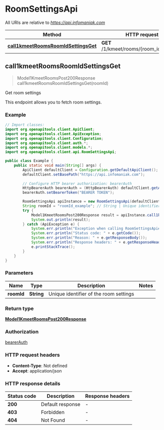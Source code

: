 # RoomSettingsApi

All URIs are relative to *https://api.infomaniak.com*

| Method | HTTP request | Description |
|------------- | ------------- | -------------|
| [**call1kmeetRoomsRoomIdSettingsGet**](RoomSettingsApi.md#call1kmeetRoomsRoomIdSettingsGet) | **GET** /1/kmeet/rooms/{room_id}/settings | Get room settings |



## call1kmeetRoomsRoomIdSettingsGet

> Model1KmeetRoomsPost200Response call1kmeetRoomsRoomIdSettingsGet(roomId)

Get room settings

This endpoint allows you to fetch room settings. 

### Example

```java
// Import classes:
import org.openapitools.client.ApiClient;
import org.openapitools.client.ApiException;
import org.openapitools.client.Configuration;
import org.openapitools.client.auth.*;
import org.openapitools.client.models.*;
import org.openapitools.client.api.RoomSettingsApi;

public class Example {
    public static void main(String[] args) {
        ApiClient defaultClient = Configuration.getDefaultApiClient();
        defaultClient.setBasePath("https://api.infomaniak.com");
        
        // Configure HTTP bearer authorization: bearerAuth
        HttpBearerAuth bearerAuth = (HttpBearerAuth) defaultClient.getAuthentication("bearerAuth");
        bearerAuth.setBearerToken("BEARER TOKEN");

        RoomSettingsApi apiInstance = new RoomSettingsApi(defaultClient);
        String roomId = "roomId_example"; // String | Unique identifier of the room settings
        try {
            Model1KmeetRoomsPost200Response result = apiInstance.call1kmeetRoomsRoomIdSettingsGet(roomId);
            System.out.println(result);
        } catch (ApiException e) {
            System.err.println("Exception when calling RoomSettingsApi#call1kmeetRoomsRoomIdSettingsGet");
            System.err.println("Status code: " + e.getCode());
            System.err.println("Reason: " + e.getResponseBody());
            System.err.println("Response headers: " + e.getResponseHeaders());
            e.printStackTrace();
        }
    }
}
```

### Parameters


| Name | Type | Description  | Notes |
|------------- | ------------- | ------------- | -------------|
| **roomId** | **String**| Unique identifier of the room settings | |

### Return type

[**Model1KmeetRoomsPost200Response**](Model1KmeetRoomsPost200Response.md)

### Authorization

[bearerAuth](../README.md#bearerAuth)

### HTTP request headers

- **Content-Type**: Not defined
- **Accept**: application/json


### HTTP response details
| Status code | Description | Response headers |
|-------------|-------------|------------------|
| **200** | Default response |  -  |
| **403** | Forbidden |  -  |
| **404** | Not Found |  -  |

